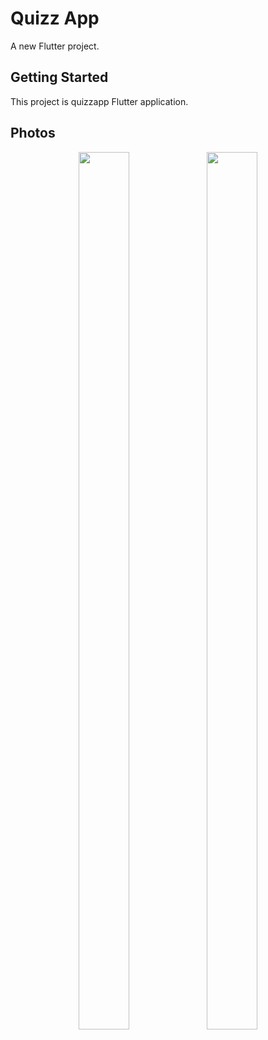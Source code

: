 # Quizz App

A new Flutter project.

## Getting Started

This project is quizzapp Flutter application.


## Photos

<p align="center">
<img src="https://firebasestorage.googleapis.com/v0/b/activegym-1c716.appspot.com/o/quiz%2Fqq.png?alt=media&token=c31fd74b-52a6-4aab-b447-efe29ade55bb"  height="60%" width="40%" >
<img src="https://firebasestorage.googleapis.com/v0/b/activegym-1c716.appspot.com/o/quiz%2Frrr.png?alt=media&token=978e3b84-b37b-47ac-88cc-c729edce22ff"  height="60%" width="40%" >
</p>

